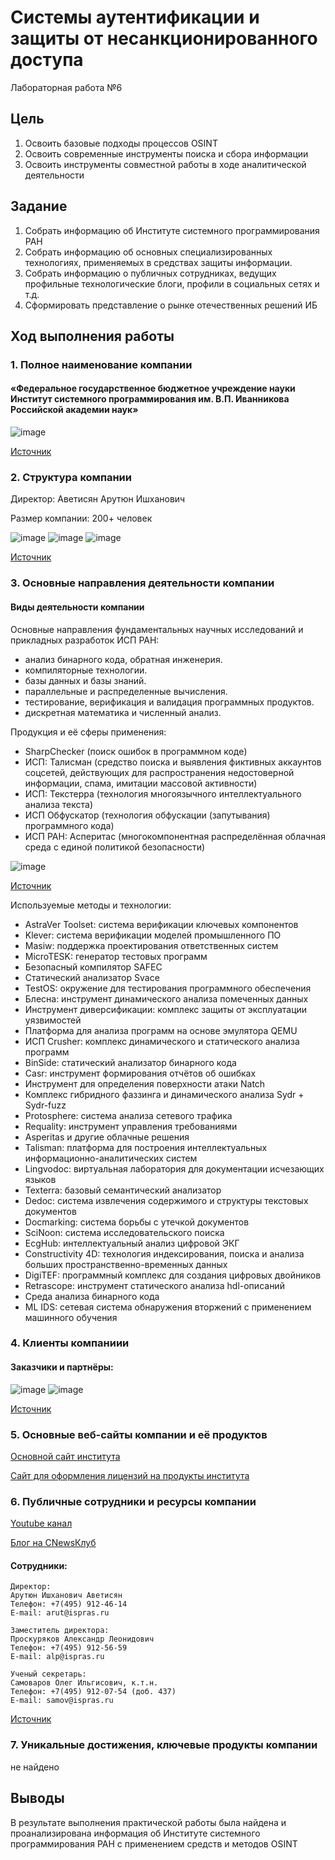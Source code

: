 # Системы аутентификации и защиты от несанкционированного доступа

Лабораторная работа №6

## Цель

1.  Освоить базовые подходы процессов OSINT
2.  Освоить современные инструменты поиска и сбора информации
3.  Освоить инструменты совместной работы в ходе аналитической деятельности

## Задание

1.  Собрать информацию об Институте системного программирования РАН
2.  Собрать информацию об основных специализированных технологиях, применяемых в средствах защиты информации.
3.  Собрать информацию о публичных сотрудниках, ведущих профильные технологические блоги, профили в социальных сетях и т.д.
4.  Сформировать представление о рынке отечественных решений ИБ

## Ход выполнения работы

### 1. Полное наименование компании

#### «Федеральное государственное бюджетное учреждение науки Институт системного программирования им. В.П. Иванникова Российской академии наук»

![image](https://github.com/Nosochekir/SAZND/assets/90778008/60c1c815-604c-4c98-b22a-ad84634a8670)

[Источник](https://www.ispras.ru/contacts.php)

### 2. Структура компании

Директор: Аветисян Арутюн Ишханович

Размер компании: 200+ человек

![image](https://github.com/Nosochekir/SAZND/assets/90778008/8fc0ed27-1eb4-4f14-a6c7-8def68635b8b)
![image](https://github.com/Nosochekir/SAZND/assets/90778008/c7ea334b-1436-46c7-9926-d853a5f1f8b6)
![image](https://github.com/Nosochekir/SAZND/assets/90778008/aa3d087c-a59f-4bc1-8c71-a3d57688f191)

[Источник](https://pb.nalog.ru/company.html?token=C12E2ACEF756475D96AF700889D86891BC54B6159200A927F5488087E7E5AAE2D377D085C79A99F7A49E35F692C67AC5)

### 3. Основные направления деятельности компании

#### Виды деятельности компании

Основные направления фундаментальных научных исследований и прикладных разработок ИСП РАН:

- анализ бинарного кода, обратная инженерия.
- компиляторные технологии.
- базы данных и базы знаний.
- параллельные и распределенные вычисления.
- тестирование, верификация и валидация программных продуктов.
- дискретная математика и численный анализ.

Продукция и её сферы применения:

- SharpChecker (поиск ошибок в программном коде)
- ИСП: Талисман (средство поиска и выявления фиктивных аккаунтов соцсетей, действующих для распространения недостоверной информации, спама, имитации массовой активности)
- ИСП: Текстерра (технология многоязычного интеллектуального анализа текста)
- ИСП Обфускатор (технология обфускации (запутывания) программного кода)
- ИСП РАН: Асперитас (многокомпонентная распределённая облачная среда с единой политикой безопасности)

![image](https://github.com/Nosochekir/SAZND/assets/90778008/b904214c-b9b0-433d-8d97-c5560c0e2323)

[Источник](https://www.tadviser.ru/index.php/%D0%9A%D0%BE%D0%BC%D0%BF%D0%B0%D0%BD%D0%B8%D1%8F:%D0%98%D0%BD%D1%81%D1%82%D0%B8%D1%82%D1%83%D1%82_%D1%81%D0%B8%D1%81%D1%82%D0%B5%D0%BC%D0%BD%D0%BE%D0%B3%D0%BE_%D0%BF%D1%80%D0%BE%D0%B3%D1%80%D0%B0%D0%BC%D0%BC%D0%B8%D1%80%D0%BE%D0%B2%D0%B0%D0%BD%D0%B8%D1%8F_(%D0%98%D0%A1%D0%9F_%D0%A0%D0%90%D0%9D)#.D0.9D.D0.B0.D0.BF.D1.80.D0.B0.D0.B2.D0.BB.D0.B5.D0.BD.D0.B8.D1.8F_.D0.B4.D0.B5.D1.8F.D1.82.D0.B5.D0.BB.D1.8C.D0.BD.D0.BE.D1.81.D1.82.D0.B8)

Используемые методы и технологии:

- AstraVer Toolset: система верификации ключевых компонентов
- Klever: система верификации моделей промышленного ПО
- Masiw: поддержка проектирования ответственных систем
- MicroTESK: генератор тестовых программ
- Безопасный компилятор SAFEC
- Статический анализатор Svace
- TestOS: окружение для тестирования программного обеспечения
- Блесна: инструмент динамического анализа помеченных данных
- Инструмент диверсификации: комплекс защиты от эксплуатации уязвимостей
- Платформа для анализа программ на основе эмулятора QEMU
- ИСП Crusher: комплекс динамического и статического анализа программ
- BinSide: статический анализатор бинарного кода
- Casr: инструмент формирования отчётов об ошибках
- Инструмент для определения поверхности атаки Natch
- Комплекс гибридного фаззинга и динамического анализа Sydr + Sydr-fuzz
- Protosphere: система анализа сетевого трафика
- Requality: инструмент управления требованиями
- Asperitas и другие облачные решения
- Talisman: платформа для построения интеллектуальных информационно-аналитических систем
- Lingvodoc: виртуальная лаборатория для документации исчезающих языков
- Texterra: базовый семантический анализатор
- Dedoc: система извлечения содержимого и структуры текстовых документов
- Docmarking: система борьбы с утечкой документов
- SciNoon: система исследовательского поиска
- EcgHub: интеллектуальный анализ цифровой ЭКГ
- Constructivity 4D: технология индексирования, поиска и анализа больших пространственно-временных данных
- DigiTEF: программный комплекс для создания цифровых двойников
- Retrascope: инструмент статического анализа hdl-описаний
- Среда анализа бинарного кода
- ML IDS: сетевая система обнаружения вторжений с применением машинного обучения

### 4. Клиенты компаниии

#### Заказчики и партнёры:

![image](https://github.com/Nosochekir/SAZND/assets/90778008/35d1e220-b538-4baa-bf6b-94039b5508bf)
![image](https://github.com/Nosochekir/SAZND/assets/90778008/6b70c1fe-e3c6-446a-be92-821f5b8ca3d1)

[Источник](https://www.ispras.ru/partners.php)

### 5. Основные веб-сайты компании и её продуктов

[Основной сайт института](https://www.ispras.ru/)

[Сайт для оформления лицензий на продукты института](https://www.ispras.ru/sdl/)

### 6. Публичные сотрудники и ресурсы компании

[Youtube канал](https://www.youtube.com/@user-wq9ty9lj3c/about)

[Блог на CNewsКлуб](https://club.cnews.ru/%D0%98%D0%BD%D1%81%D1%82%D0%B8%D1%82%D1%83%D1%82+%D1%81%D0%B8%D1%81%D1%82%D0%B5%D0%BC%D0%BD%D0%BE%D0%B3%D0%BE+%D0%BF%D1%80%D0%BE%D0%B3%D1%80%D0%B0%D0%BC%D0%BC%D0%B8%D1%80%D0%BE%D0%B2%D0%B0%D0%BD%D0%B8%D1%8F+%D0%A0%D0%90%D0%9D+%28%D0%9A%D0%BE%D1%80%D0%BF%D0%BE%D1%80%D0%B0%D1%82%D0%B8%D0%B2%D0%BD%D1%8B%D0%B9+%D0%B1%D0%BB%D0%BE%D0%B3%29)

#### Сотрудники:
```
Директор:
Арутюн Ишханович Аветисян
Телефон: +7(495) 912-46-14
E-mail: arut@ispras.ru
```
```
Заместитель директора:
Проскуряков Александр Леонидович
Телефон: +7(495) 912-56-59
E-mail: alp@ispras.ru
```
```
Ученый секретарь:
Самоваров Олег Ильгисович, к.т.н.
Телефон: +7(495) 912-07-54 (доб. 437)
E-mail: samov@ispras.ru
```

[Источник](https://www.ispras.ru/contacts.php)

### 7. Уникальные достижения, ключевые продукты компании

не найдено

## Выводы

В результате выполнения практической работы была найдена и проанализирована информация об Институте системного программирования РАН с применением средств
и методов OSINT
